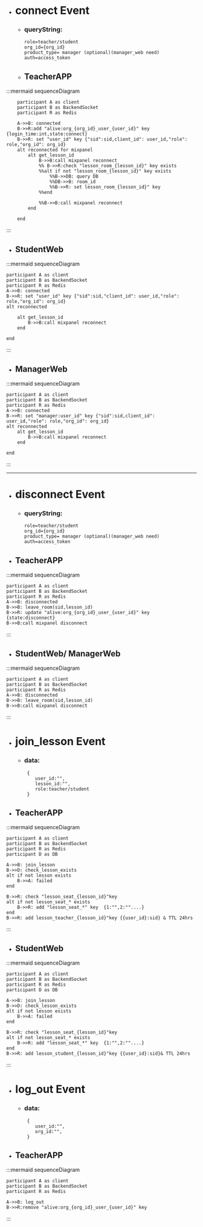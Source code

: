 - # connect Event

  - ### queryString:

        role=teacher/student
        org_id={org_id}
        product_type= manager (optional)(manager_web need)
        auth=access_token

  - ## TeacherAPP

:::mermaid
sequenceDiagram

        participant A as client
        participant B as BackendSocket
        participant R as Redis

        A->>B: connected
        B->>R:add "alive:org_{org_id}_user_{user_id}" key {login_time:int,state:connect}
        B->>R: set "user_id" key {"sid":sid,client_id": user_id,"role": role,"org_id": org_id}
        alt reconnected for mixpanel
            alt get_lesson_id
                B->>B:call mixpanel reconnect
                %% B->>R:check "lesson_room_{lesson_id}" key exists
                %%alt if not "lesson_room_{lesson_id}" key exists
                    %%B->>DB: query DB
                    %%DB->>B: room_id
                    %%B->>R: set lesson_room_{lesson_id}" key
                %%end

                %%B->>B:call mixpanel reconnect
            end

        end

:::

- ## StudentWeb

:::mermaid
sequenceDiagram

    participant A as client
    participant B as BackendSocket
    participant R as Redis
    A->>B: connected
    B->>R: set "user_id" key {"sid":sid,"client_id": user_id,"role": role,"org_id": org_id}
    alt reconnected

        alt get_lesson_id
            B->>B:call mixpanel reconnect
        end

    end

:::

- ## ManagerWeb

:::mermaid
sequenceDiagram

    participant A as client
    participant B as BackendSocket
    participant R as Redis
    A->>B: connected
    B->>R: set "manager:user_id" key {"sid":sid,client_id": user_id,"role": role,"org_id": org_id}
    alt reconnected
        alt get_lesson_id
            B->>B:call mixpanel reconnect
        end

    end

:::

---

- # disconnect Event

  - ### queryString:
        role=teacher/student
        org_id={org_id}
        product_type= manager (optional)(manager_web need)
        auth=access_token

- ## TeacherAPP

:::mermaid
sequenceDiagram

    participant A as client
    participant B as BackendSocket
    participant R as Redis
    A->>B: disconnected
    B->>B: leave_room(sid,lesson_id)
    B->>R: update "alive:org_{org_id}_user_{user_id}" key {state:disconnect}
    B->>B:call mixpanel disconnect

:::

- ## StudentWeb/ ManagerWeb

:::mermaid
sequenceDiagram

    participant A as client
    participant B as BackendSocket
    participant R as Redis
    A->>B: disconnected
    B->>B: leave_room(sid,lesson_id)
    B->>B:call mixpanel disconnect

:::

- # join_lesson Event

  - ### data:

         {
            user_id:"",
            lesson_id:"",
            role:teacher/student
         }

- ## TeacherAPP

:::mermaid
sequenceDiagram

    participant A as client
    participant B as BackendSocket
    participant R as Redis
    participant D as DB

    A->>B: join_lesson
    B->>D: check_lesson_exists
    alt if not lesson exists
        B->>A: failed
    end

    B->>R: check "lesson_seat_{lesson_id}"key
    alt if not lesson_seat_* exists
        B->>R: add "lesson_seat_*" key  {1:"",2:""....}
    end
    B->>R: add lesson_teacher_{lesson_id}"key {{user_id}:sid} & TTL 24hrs

:::

- ## StudentWeb

:::mermaid
sequenceDiagram

    participant A as client
    participant B as BackendSocket
    participant R as Redis
    participant D as DB

    A->>B: join_lesson
    B->>D: check_lesson_exists
    alt if not lesson exists
        B->>A: failed
    end

    B->>R: check "lesson_seat_{lesson_id}"key
    alt if not lesson_seat_* exists
        B->>R: add "lesson_seat_*" key  {1:"",2:""....}
    end
    B->>R: add lesson_student_{lesson_id}"key {{user_id}:sid}& TTL 24hrs

:::

- # log_out Event

  - ### data:

         {
            user_id:"",
            org_id:"",
         }

- ## TeacherAPP

:::mermaid
sequenceDiagram

    participant A as client
    participant B as BackendSocket
    participant R as Redis

    A->>B: log_out
    B->>R:remove "alive:org_{org_id}_user_{user_id}" key

:::
